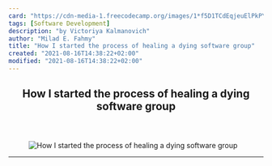 ```yaml
---
card: "https://cdn-media-1.freecodecamp.org/images/1*f5D1TCdEqjeuElPkPY2-wQ.jpeg"
tags: [Software Development]
description: "by Victoriya Kalmanovich"
author: "Milad E. Fahmy"
title: "How I started the process of healing a dying software group"
created: "2021-08-16T14:38:22+02:00"
modified: "2021-08-16T14:38:22+02:00"
---
```

<div class="site-wrapper">
<main id="site-main" class="site-main outer">
<div class="inner">
<article class="post-full post tag-software-development tag-management tag-life-lessons tag-tech tag-self-improvement ">
<header class="post-full-header">
<h1 class="post-full-title">How I started the process of healing a dying software group</h1>
</header>
<figure class="post-full-image">
<picture>
<source media="(max-width: 700px)" sizes="1px" srcset="data:image/gif;base64,R0lGODlhAQABAIAAAAAAAP///yH5BAEAAAAALAAAAAABAAEAAAIBRAA7 1w">
<source media="(min-width: 701px)" sizes="(max-width: 800px) 400px,
(max-width: 1170px) 700px,
1400px" srcset="https://cdn-media-1.freecodecamp.org/images/1*f5D1TCdEqjeuElPkPY2-wQ.jpeg 300w,
https://cdn-media-1.freecodecamp.org/images/1*f5D1TCdEqjeuElPkPY2-wQ.jpeg 600w,
https://cdn-media-1.freecodecamp.org/images/1*f5D1TCdEqjeuElPkPY2-wQ.jpeg 1000w,
https://cdn-media-1.freecodecamp.org/images/1*f5D1TCdEqjeuElPkPY2-wQ.jpeg 2000w">
<img onerror="this.style.display='none'" src="https://cdn-media-1.freecodecamp.org/images/1*f5D1TCdEqjeuElPkPY2-wQ.jpeg" alt="How I started the process of healing a dying software group">
</picture>
</figure>
<section class="post-full-content">
<div class="post-content medium-migrated-article">
</div>
<hr>
</section>
</article>
</div>
</main>
</div>
<!-- Google Tag Manager (noscript) -->
<!-- End Google Tag Manager (noscript) -->
